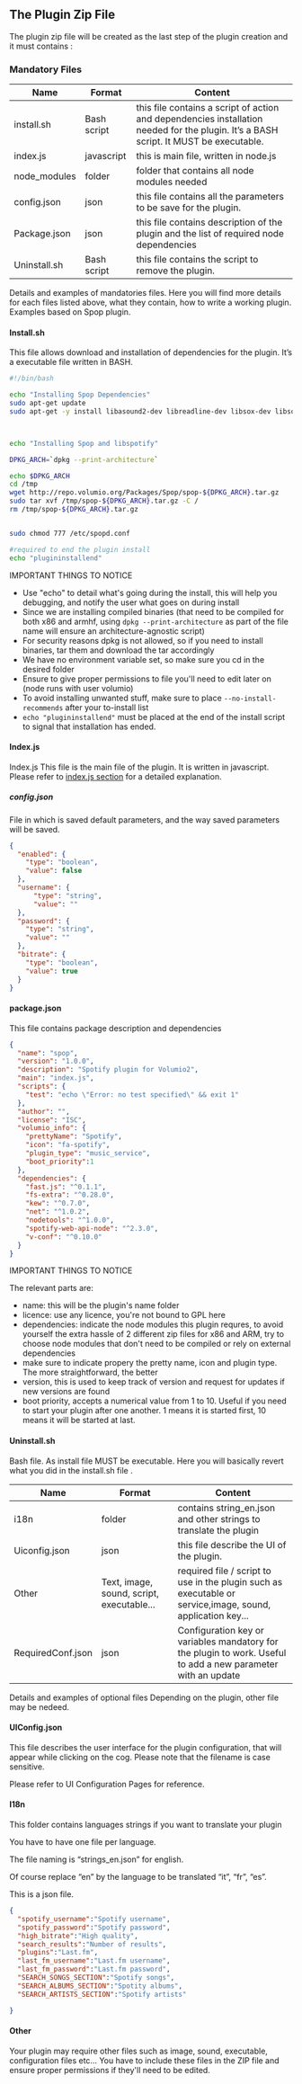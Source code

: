 ## The Plugin Zip File

The  plugin zip file will be created as the last step of the plugin creation and it must contains :


### Mandatory Files

|Name   | Format  | Content  |
|---|---|---|
| install.sh  | Bash script  | this file contains a script of action and dependencies installation needed for the plugin. It’s a BASH script. It MUST be executable.    
| index.js  |  javascript | 	this is main file, written in node.js  
| node_modules  |  	folder | folder that contains all node modules needed      
| config.json  |  json | this file contains all the parameters to be save for the plugin.
| Package.json  | json  | 	this file contains description of the plugin and the list of required node dependencies
| Uninstall.sh  | Bash script  | this file contains the script to remove the plugin.    

Details and examples of mandatories files.
Here you will find more details for each files listed above, what they contain, how to write a working plugin. Examples based on Spop plugin.

#### Install.sh
This file allows download and installation of dependencies for the plugin. It’s a executable file written in BASH.

```bash
#!/bin/bash

echo "Installing Spop Dependencies"
sudo apt-get update
sudo apt-get -y install libasound2-dev libreadline-dev libsox-dev libsoup2.4-dev libsoup2.4-1 libdbus-glib-1-dev libnotify-dev --no-install-recommends



echo "Installing Spop and libspotify"

DPKG_ARCH=`dpkg --print-architecture`

echo $DPKG_ARCH
cd /tmp
wget http://repo.volumio.org/Packages/Spop/spop-${DPKG_ARCH}.tar.gz
sudo tar xvf /tmp/spop-${DPKG_ARCH}.tar.gz -C /
rm /tmp/spop-${DPKG_ARCH}.tar.gz


sudo chmod 777 /etc/spopd.conf

#required to end the plugin install
echo "plugininstallend"

```

IMPORTANT THINGS  TO NOTICE

* Use "echo" to detail what's going during the install, this will help you debugging, and notify the user what goes on during install
* Since we are installing compiled binaries (that need to be compiled for both x86 and armhf, using `dpkg --print-architecture` as part of the file name will ensure an architecture-agnostic script)
* For security reasons dpkg is not allowed, so if you need to install binaries, tar them and download the tar accordingly
* We have no environment variable set, so make sure you cd in the desired folder
* Ensure to give proper permissions to file you'll need to edit later on (node runs with user volumio)
* To avoid installing unwanted stuff, make sure to place `--no-install-recommends` after your to-install list
* `echo "plugininstallend"` must be placed at the end of the install script to signal that installation has ended.

#### Index.js

Index.js
This file is the main file of the plugin. It is written in javascript. Please refer to [index.js section](../Plugin_System/Index.js)  for a detailed explanation.

##### config.json
File in which is saved default parameters, and the way saved parameters will be saved.

```json
{
  "enabled": {
    "type": "boolean",
    "value": false
  },
  "username": {
      "type": "string",
      "value": ""
  },
  "password": {
    "type": "string",
    "value": ""
  },
  "bitrate": {
    "type": "boolean",
    "value": true
  }
}
```

#### package.json
This file contains package description and dependencies
```json
{
  "name": "spop",
  "version": "1.0.0",
  "description": "Spotify plugin for Volumio2",
  "main": "index.js",
  "scripts": {
    "test": "echo \"Error: no test specified\" && exit 1"
  },
  "author": "",
  "license": "ISC",
  "volumio_info": {
    "prettyName": "Spotify",
    "icon": "fa-spotify",
    "plugin_type": "music_service",
    "boot_priority":1
  },
  "dependencies": {
    "fast.js": "^0.1.1",
    "fs-extra": "^0.28.0",
    "kew": "^0.7.0",
    "net": "^1.0.2",
    "nodetools": "^1.0.0",
    "spotify-web-api-node": "^2.3.0",
    "v-conf": "^0.10.0"
  }
}
```

IMPORTANT THINGS  TO NOTICE

The relevant parts are:

* name: this will be the plugin's name folder
* licence: use any licence, you're not bound to GPL here
* dependencies: indicate the node modules this plugin requres, to avoid yourself the extra hassle of 2 different zip files for x86 and ARM, try to choose node modules that don't need to be compiled or rely on external dependencies
* make sure to indicate propery the pretty name, icon and plugin type. The more straightforward, the better
* version, this is used to keep track of version and request for updates if new versions are found
* boot priority, accepts a numerical value from 1 to 10. Useful if you need to start your plugin after one another. 1 means it is started first, 10 means it will be started at last. 

#### Uninstall.sh
Bash file. As install file MUST be executable. Here you will basically revert what you did in the install.sh file .


|  Name |  Format |  Content |  
|---|---|---|
| i18n  | folder  | contains string_en.json and other strings to translate the plugin  
| Uiconfig.json  | json  | this file describe the UI of the plugin.  
| Other   | Text, image, sound, script, executable...  | required file / script to use in the plugin such as executable or service,image, sound,  application key...  
| RequiredConf.json   |  	json | Configuration key or variables mandatory for the plugin to work. Useful to add a new parameter with an update  

Details and examples of optional files
Depending on the plugin, other file may be nedeed.

#### UIConfig.json
This file describes the user interface for the plugin configuration, that will appear while clicking on the cog. Please note that the filename is case sensitive.

Please refer to UI Configuration Pages for reference.

#### I18n
This folder contains languages strings if you want to translate your plugin

You have to have one file per language.

The file naming is “strings_en.json” for english.

Of course replace “en” by the language to be translated “it”, “fr”, “es”.

This is a json file.
```json
{
  "spotify_username":"Spotify username",
  "spotify_password":"Spotify password",
  "high_bitrate":"High quality",
  "search_results":"Number of results",
  "plugins":"Last.fm",
  "last_fm_username":"Last.fm username",
  "last_fm_password":"Last.fm password",
  "SEARCH_SONGS_SECTION":"Spotify songs",
  "SEARCH_ALBUMS_SECTION":"Spotity albums",
  "SEARCH_ARTISTS_SECTION":"Spotify artists"

}
```

#### Other
Your plugin may require other files such as image, sound, executable, configuration files etc… You have to include these files in the ZIP file and ensure proper permissions if they'll need to be edited.
